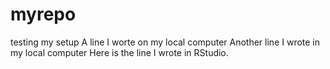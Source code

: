 # myrepo
testing my setup
A line I worte on my local computer
Another line I wrote in my local computer
Here is the line I wrote in RStudio.